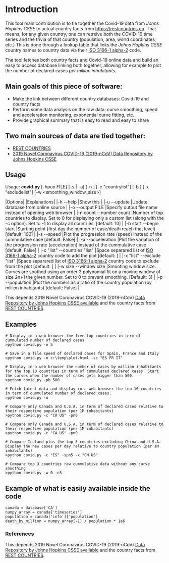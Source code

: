 # Introduction
This tool main contribution is to tie together the Covid-19 data from *Johns Hopkins CSSE* to actual country facts from https://restcountries.eu. That means, for any given country, one can retreive both the COVID-19 time series and the trivia of that country (population, area, world coordinates, etc.) This is done through a lookup table that links the *Johns Hopkins CSSE* country names to country data via their [ISO 3166-1 alpha-2](https://en.wikipedia.org/wiki/ISO_3166-1_alpha-2) code.

The tool fetches both country facts and Covid-19 online data and build an easy to access database linking both together, allowing for example to plot the number of declared cases *per million inhabitants*.

## Main goals of this piece of software:
* Make the link between different country databases: Covid-19 and country facts
* Perform some data analysis on the raw data: curve smoothing, speed and acceleration monitoring, exponential curve fitting, etc.
* Provide graphical summary that is easy to read and easy to share

## Two main sources of data are tied together:
* [REST COUNTRIES](https://restcountries.eu/)
* [2019 Novel Coronavirus COVID-19 (2019-nCoV) Data Repository by Johns Hopkins CSSE](https://github.com/CSSEGISandData/COVID-19)

## Usage
Usage: **covid.py** [-hpuo FILE] [-s | -a] [-n <count>] [-c "countrylist"] [-b <start>] [-x "excludelist"] [-w <smoothing_window_size>]  

|Options|                      |Explanations|
|-h --help                     |Show this  |
|-u --update                   |Update database from online source  |
|-o --output FILE              |Specify output file name instead of opening web browser  |
|-n count --number count       |Number of top countries to display. Set to 0 for displaying only a custom list (along with the -c option). Set to -1 to display all countries. [default: 10]  |
|-b start --begin start        |Starting point (first day the number of case/death reach that level) [default: 100]  |
|-s --speed                    |Plot the progression rate (speed) instead of the cummulative case [default: False]  |
|-a --acceleration             |Plot the variation of the progression rate (acceleration) instead of the cummulative case [default: False]  |
|-c "list" --countries "list"  |Space separared list of [ISO 3166-1 alpha-2](https://en.wikipedia.org/wiki/ISO_3166-1_alpha-2)  country code to add the plot [default: ]  |
|-x "list" --exclude "list"    |Space separared list of [ISO 3166-1 alpha-2](https://en.wikipedia.org/wiki/ISO_3166-1_alpha-2)  country code to exclude from the plot [default: ]  |
|-w size --window size         |Smooting window size. Curves are soothed using an order 3 polynomial fit on a moving window of size 2n+1 the given number. Set to 0 to prevent smoothing. [Default: 3]  |
|-p --population               |Plot the numbers as a ratio of the country population (by million inhabitants) [default: False]  |

This depends 2019 Novel Coronavirus COVID-19 (2019-nCoV) [Data Repository by Johns Hopkins CSSE available](https://github.com/CSSEGISandData/COVID-19.git) and the country facts from [REST COUNTRIES](https://restcountries.eu).

## Examples
`# Display in a web browser the five top countries in term of cummulated number of declared cases`  
`>python covid.py -n 5`  

`# Save in a file speed of declared cases for Spain, France and Italy`  
`>python covid.py -o c:\temp\plot.html -sc "ES FR IT"`  

`# Display in a web browser the number of cases by million inhabitants for the top 10 countries in term of cummulated declared cases. Start the curves when the number of cases gets bigger than 500.`  
`>python covid.py -pb 500`  

`# Fetch latest data and display in a web browser the top 10 countries in term of cummulated number of declared cases.`  
`>python covid.py -u`  

`# Compare only Canada and U.S.A. in term of declared cases relative to their respective population (per 1M inhabitants)`  
`>python covid.py -c "CA US" -pn0`  

`# Compare only Canada and U.S.A. in term of declared cases relative to their respective population (per 1M inhabitants)`  
`>python covid.py -c "CA US" -pn0`  

`# Compare Iceland plus the top 5 countries excluding China and U.S.A. Display the new cases per day relative to country population (per 1M inhabitants)`  
`>python covid.py -c "IS" -spn5 -x "CN US"`  

`# Compare top 3 countries raw cummulative data without any curve smoothing`  
`>python covid.py -w 0 -n3`  

## Example of what is easily available inside the code
`canada = database['CA']`  
`numpy_array = canada['timeseries']`  
`population = canada['info']['population']`  
`death_by_million = numpy_array[-1] / population * 1e6`  

### References
This depends 2019 Novel Coronavirus COVID-19 (2019-nCoV) [Data Repository by Johns Hopkins CSSE available](https://github.com/CSSEGISandData/COVID-19.git) and the country facts from [REST COUNTRIES](https://restcountries.eu).
